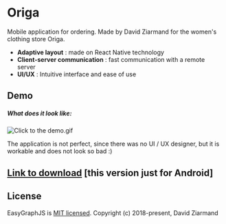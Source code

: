 # Origa
Mobile application for ordering. Made by David Ziarmand for the women's clothing store Origa.
* **Adaptive layout** : made on React Native technology
* **Client-server communication** : fast communication with a remote server
* **UI/UX** : Intuitive interface and ease of use
## Demo
##### What does it look like:
![Click to the demo.gif](https://github.com/ziarmandhost/Origa/raw/master/demo.gif)

The application is not perfect, since there was no UI / UX designer, but it is workable and does not look so bad :)

## [Link to download](./android_build.7z)  [this version just for Android]

## License
EasyGraphJS is [MIT licensed](./LICENSE).
Copyright (c) 2018-present, David Ziarmand
